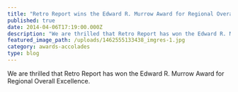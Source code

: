 ```yaml
---
title: "Retro Report wins the Edward R. Murrow Award for Regional Overall Excellence"
published: true
date: 2014-04-06T17:19:00.000Z
description: "We are thrilled that Retro Report has won the Edward R. Murrow Award for Regional Overall Excellence."
featured_image_path: /uploads/1462555133438_imgres-1.jpg
category: awards-accolades
type: blog
---
```


We are thrilled that Retro Report has won the Edward R. Murrow Award for Regional Overall Excellence.

